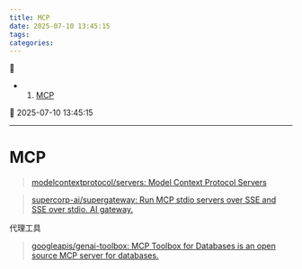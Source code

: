 ```yaml
---
title: MCP
date: 2025-07-10 13:45:15
tags: 
categories: 
---
```



💠

- 1. [MCP](#mcp)

💠 2025-07-10 13:45:15
****************************************
# MCP
> [modelcontextprotocol/servers: Model Context Protocol Servers](https://github.com/modelcontextprotocol/servers)  

> [supercorp-ai/supergateway: Run MCP stdio servers over SSE and SSE over stdio. AI gateway.](https://github.com/supercorp-ai/supergateway)  

代理工具

> [googleapis/genai-toolbox: MCP Toolbox for Databases is an open source MCP server for databases.](https://github.com/googleapis/genai-toolbox)  